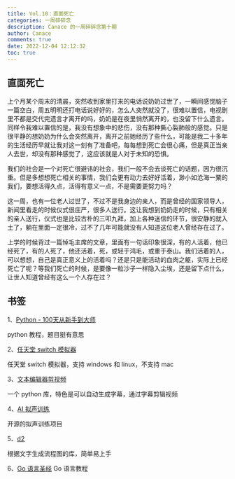 ```yaml
---
title: Vol.10：直面死亡
categories: 一周碎碎念
description: Canace 的一周碎碎念第十期
author: Canace
comments: true
date: 2022-12-04 12:12:32
toc: true
---
```

## 直面死亡

上个月某个周末的清晨，突然收到家里打来的电话说奶奶过世了，一瞬间感觉脑子一篇空白，周五明明还打电话说好好的，怎么人突然就没了，很难以置信，电视剧里不都是交代完遗言才离开的吗，奶奶是在夜里悄然离开的，也没留下什么遗言。同样令我难以置信的是，我没有想象中的悲伤，没有那种撕心裂肺般的感觉。只是很平静的想奶奶为什么会突然离开，离开之前她经历了些什么，可能是我二十多年的生活经历早就让我对这一刻有了准备吧，每每想到死亡会很心痛，但是真正当亲人去世，却没有那种感觉了，这应该就是人对于未知的恐惧。

我们的社会是一个对死亡很避讳的社会，我们一般不会去谈死亡的话题，因为很沉重。但是多想想死亡相关的事情，我们会更有动力去好好活着，渺小如沧海一粟的我们，要想活得久点，活得有意义一点，不是需要更努力吗？

这一周，也有一位老人过世了，不过不是我身边的亲人，而是曾经的国家领导人，新闻里看走的时候仪式很庄严，很多人送行。这让我想到奶奶走的时候，只有相关的亲人送行，仪式也是比较古朴的三叩九拜，加上各种迷信的环节，很安静的就入土了，躺在里面一定很冷，过不了几年可能就没有人知道这位老人曾经存在过了。

上学的时候背过一篇悼毛主席的文章，里面有一句话印象很深，有的人活着，他已经死了，有的人死了，他还活着，死，或轻于鸿毛，或重于泰山。我们活着的人，可以想想，自己是真正意义上的活着吗？还是只是能活动的血肉之躯，实际上已经死亡了呢？等我们死亡的时候，是要像一粒沙子一样隐入尘埃，还是留下点什么，让世人知道曾经有这么一个人存在过？

## 书签

1、[Python - 100天从新手到大师](https://github.com/jackfrued/Python-100-Days)

python 教程，题目挺有意思

2、[任天堂 switch 模拟器](https://github.com/Ryujinx/Ryujinx)

任天堂 switch 模拟器，支持 windows 和 linux，不支持 mac

3、[文本编辑器剪视频](https://github.com/mli/autocut)

一个 python 库，特色是可以自动生成字幕，通过字幕剪辑视频

4、[AI 拟声训练](https://github.com/babysor/MockingBird)

开源的拟声训练项目

5、[d2](https://d2lang.com/tour/intro/)

根据文字生成流程图的库，简单易上手

6、[Go 语言圣经](https://books.studygolang.com/gopl-zh/ch1/ch1-03.html)
Go 语言教程